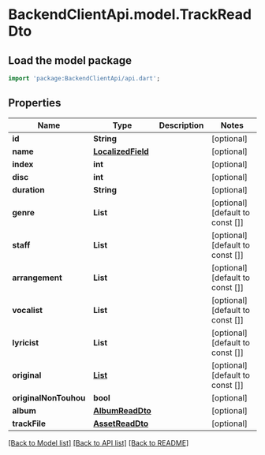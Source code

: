 # BackendClientApi.model.TrackReadDto

## Load the model package
```dart
import 'package:BackendClientApi/api.dart';
```

## Properties
Name | Type | Description | Notes
------------ | ------------- | ------------- | -------------
**id** | **String** |  | [optional] 
**name** | [**LocalizedField**](LocalizedField.md) |  | [optional] 
**index** | **int** |  | [optional] 
**disc** | **int** |  | [optional] 
**duration** | **String** |  | [optional] 
**genre** | **List<String>** |  | [optional] [default to const []]
**staff** | **List<String>** |  | [optional] [default to const []]
**arrangement** | **List<String>** |  | [optional] [default to const []]
**vocalist** | **List<String>** |  | [optional] [default to const []]
**lyricist** | **List<String>** |  | [optional] [default to const []]
**original** | [**List<OriginalTrackReadDto>**](OriginalTrackReadDto.md) |  | [optional] [default to const []]
**originalNonTouhou** | **bool** |  | [optional] 
**album** | [**AlbumReadDto**](AlbumReadDto.md) |  | [optional] 
**trackFile** | [**AssetReadDto**](AssetReadDto.md) |  | [optional] 

[[Back to Model list]](../README.md#documentation-for-models) [[Back to API list]](../README.md#documentation-for-api-endpoints) [[Back to README]](../README.md)


